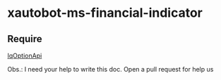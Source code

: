 # xautobot-ms-financial-indicator

## Require

[IqOptionApi](https://github.com/evecimar/iqoptionapi)

Obs.: I need your help to write this doc. Open a pull request for help us